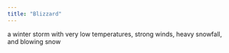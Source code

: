 ```yaml
---
title: "Blizzard"
---
```

a winter storm with very low temperatures, strong winds, heavy snowfall, and blowing snow

